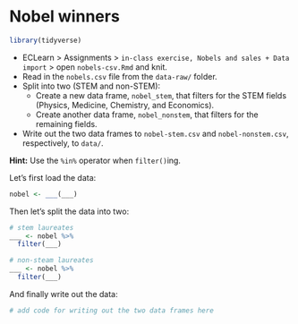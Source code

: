 Nobel winners
================

``` r
library(tidyverse)
```

-   ECLearn &gt; Assignments &gt;
    `in-class exercise, Nobels and sales + Data import` &gt; open
    `nobels-csv.Rmd` and knit.
-   Read in the `nobels.csv` file from the `data-raw/` folder.
-   Split into two (STEM and non-STEM):
    -   Create a new data frame, `nobel_stem`, that filters for the STEM
        fields (Physics, Medicine, Chemistry, and Economics).
    -   Create another data frame, `nobel_nonstem`, that filters for the
        remaining fields.  
-   Write out the two data frames to `nobel-stem.csv` and
    `nobel-nonstem.csv`, respectively, to `data/`.

**Hint:** Use the `%in%` operator when `filter()`ing.

Let’s first load the data:

``` r
nobel <- ___(___)
```

Then let’s split the data into two:

``` r
# stem laureates
___ <- nobel %>%
  filter(___)

# non-steam laureates
___ <- nobel %>%
  filter(___)
```

And finally write out the data:

``` r
# add code for writing out the two data frames here
```
